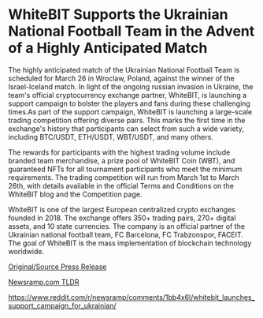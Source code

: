 # WhiteBIT Supports the Ukrainian National Football Team in the Advent of a Highly Anticipated Match

The highly anticipated match of the Ukrainian National Football Team is scheduled for March 26 in Wroclaw, Poland, against the winner of the Israel-Iceland match. In light of the ongoing russian invasion in Ukraine, the team's official cryptocurrency exchange partner, WhiteBIT, is launching a support campaign to bolster the players and fans during these challenging times.As part of the support campaign, WhiteBIT is launching a large-scale trading competition offering diverse pairs. This marks the first time in the exchange's history that participants can select from such a wide variety, including BTC/USDT, ETH/USDT, WBT/USDT, and many others.

The rewards for participants with the highest trading volume include branded team merchandise, a prize pool of WhiteBIT Coin (WBT), and guaranteed NFTs for all tournament participants who meet the minimum requirements. The trading competition will run from March 1st to March 26th, with details available in the official Terms and Conditions on the WhiteBIT blog and the Competition page.

WhiteBIT is one of the largest European centralized crypto exchanges founded in 2018. The exchange offers 350+ trading pairs, 270+ digital assets, and 10 state currencies. The company is an official partner of the Ukrainian national football team, FC Barcelona, FC Trabzonspor, FACEIT. The goal of WhiteBIT is the mass implementation of blockchain technology worldwide. 

[Original/Source Press Release](https://blockchainwire.io/press-release/whitebit-supports-the-ukrainian-national-football-team-in-the-advent-of-a-highly-anticipated-match-1)
                    

[Newsramp.com TLDR](None) 

https://www.reddit.com/r/newsramp/comments/1bb4x6l/whitebit_launches_support_campaign_for_ukrainian/